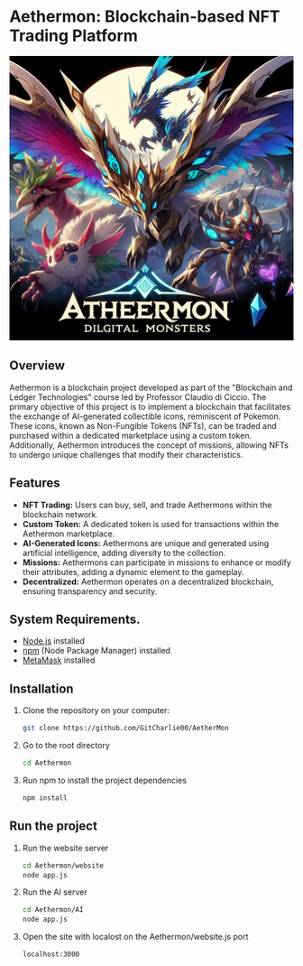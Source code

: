 # Aethermon: Blockchain-based NFT Trading Platform

![Aethermon Logo](./logo.jpeg)

## Overview

Aethermon is a blockchain project developed as part of the "Blockchain and Ledger Technologies" course led by Professor Claudio di Ciccio. The primary objective of this project is to implement a blockchain that facilitates the exchange of AI-generated collectible icons, reminiscent of Pokemon. These icons, known as Non-Fungible Tokens (NFTs), can be traded and purchased within a dedicated marketplace using a custom token. Additionally, Aethermon introduces the concept of missions, allowing NFTs to undergo unique challenges that modify their characteristics.

## Features

- **NFT Trading:** Users can buy, sell, and trade Aethermons within the blockchain network.
- **Custom Token:** A dedicated token is used for transactions within the Aethermon marketplace.
- **AI-Generated Icons:** Aethermons are unique and generated using artificial intelligence, adding diversity to the collection.
- **Missions:** Aethermons can participate in missions to enhance or modify their attributes, adding a dynamic element to the gameplay.
- **Decentralized:** Aethermon operates on a decentralized blockchain, ensuring transparency and security.

## System Requirements.
- [Node.js](https://nodejs.org/) installed
- [npm](https://www.npmjs.com/) (Node Package Manager) installed
- [MetaMask](https://metamask.io/) installed

## Installation

1. Clone the repository on your computer:
   ```bash
   git clone https://github.com/GitCharlie00/AetherMon

2. Go to the root directory
    ```bash
    cd Aethermon

3. Run npm to install the project dependencies
    ```bash
    npm install

## Run the project

1. Run the website server
    ```bash
   cd Aethermon/website
   node app.js

2. Run the AI server
    ```bash
   cd Aethermon/AI
   node app.js

3. Open the site with localost on the Aethermon/website.js port
    ```bash
   localhost:3000